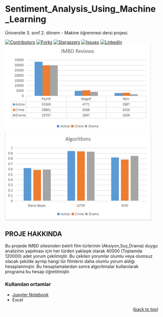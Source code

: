 # Sentiment_Analysis_Using_Machine_Learning
Üniversite 3. sınıf 2. dönem - Makine öğrenmesi dersi projesi.

<div id="top"></div>

[![Contributors][contributors-shield]][contributors-url]
[![Forks][forks-shield]][forks-url]
[![Stargazers][stars-shield]][stars-url]
[![Issues][issues-shield]][issues-url]
[![LinkedIn][linkedin-shield]][linkedin-url]
[![Product Name Screen Shot][product-screenshot]](https://example.com)
[![Product Name Screen Shot][product-screenshot2]](https://example.com)

<!-- PROJE HAKKINDA -->
## PROJE HAKKINDA

Bu projede IMBD sitesinden belirli film türlerinin (Aksiyon,Suç,Drama) duygu analizinin yapılması için her türden 
yaklaşık olarak 40000 (Toplamda 120000) adet yorum çekilmiştir. Bu çekilen yorumlar olumlu veya olumsuz 
olacak şekilde ayrılıp hangi tür filmlerin daha olumlu yorum aldığı hesaplanmıştır.
Bu hesaplamalardan sonra algoritmalar kullanılarak programa bu hesap öğretilmiştir.


### Kullanılan ortamlar

* [Jupyter Notebook](https://jupyter.org/)
* Excel


<p align="right">(<a href="#top">back to top</a>)</p>

[contributors-shield]: https://img.shields.io/github/contributors/EnesGelmez/Sentiment_Analysis_Using_Machine_Learning.svg?style=for-the-badge
[contributors-url]: https://github.com/EnesGelmez/Sentiment_Analysis_Using_Machine_Learning/graphs/contributors
[forks-shield]: https://img.shields.io/github/forks/EnesGelmez/Sentiment_Analysis_Using_Machine_Learning.svg?style=for-the-badge
[forks-url]: https://github.com/EnesGelmez/Sentiment_Analysis_Using_Machine_Learning/network/members
[stars-shield]: https://img.shields.io/github/stars/EnesGelmez/Sentiment_Analysis_Using_Machine_Learning.svg?style=for-the-badge
[stars-url]: https://github.com/EnesGelmez/Sentiment_Analysis_Using_Machine_Learning/stargazers
[issues-shield]: https://img.shields.io/github/issues/EnesGelmez/Sentiment_Analysis_Using_Machine_Learning.svg?style=for-the-badge
[issues-url]: https://github.com/EnesGelmez/Sentiment_Analysis_Using_Machine_Learning/issues
[linkedin-shield]: https://img.shields.io/badge/-LinkedIn-black.svg?style=for-the-badge&logo=linkedin&colorB=555
[linkedin-url]: https://www.linkedin.com/in/enes-gelmez/
[product-screenshot]:IMDBReviews.png
[product-screenshot2]:Algorithms.png
